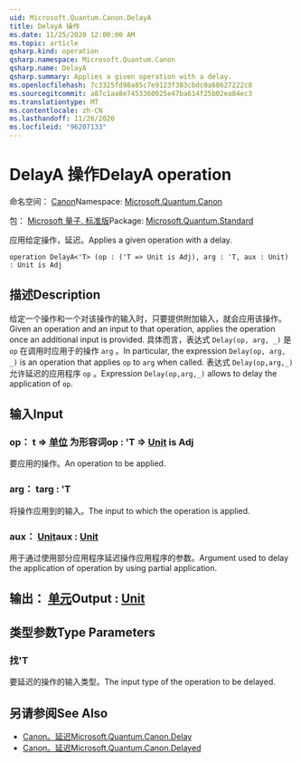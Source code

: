 ```yaml
---
uid: Microsoft.Quantum.Canon.DelayA
title: DelayA 操作
ms.date: 11/25/2020 12:00:00 AM
ms.topic: article
qsharp.kind: operation
qsharp.namespace: Microsoft.Quantum.Canon
qsharp.name: DelayA
qsharp.summary: Applies a given operation with a delay.
ms.openlocfilehash: 7c3325fd98a85c7e9123f383cbdc0a68627222c8
ms.sourcegitcommit: a87c1aa8e7453360025e47ba614f25b02ea84ec3
ms.translationtype: MT
ms.contentlocale: zh-CN
ms.lasthandoff: 11/26/2020
ms.locfileid: "96207133"
---
```

# <a name="delaya-operation"></a><span data-ttu-id="90122-102">DelayA 操作</span><span class="sxs-lookup"><span data-stu-id="90122-102">DelayA operation</span></span>

<span data-ttu-id="90122-103">命名空间： [Canon](xref:Microsoft.Quantum.Canon)</span><span class="sxs-lookup"><span data-stu-id="90122-103">Namespace: [Microsoft.Quantum.Canon](xref:Microsoft.Quantum.Canon)</span></span>

<span data-ttu-id="90122-104">包： [Microsoft 量子. 标准版](https://nuget.org/packages/Microsoft.Quantum.Standard)</span><span class="sxs-lookup"><span data-stu-id="90122-104">Package: [Microsoft.Quantum.Standard](https://nuget.org/packages/Microsoft.Quantum.Standard)</span></span>


<span data-ttu-id="90122-105">应用给定操作，延迟。</span><span class="sxs-lookup"><span data-stu-id="90122-105">Applies a given operation with a delay.</span></span>

```qsharp
operation DelayA<'T> (op : ('T => Unit is Adj), arg : 'T, aux : Unit) : Unit is Adj
```


## <a name="description"></a><span data-ttu-id="90122-106">描述</span><span class="sxs-lookup"><span data-stu-id="90122-106">Description</span></span>

<span data-ttu-id="90122-107">给定一个操作和一个对该操作的输入时，只要提供附加输入，就会应用该操作。</span><span class="sxs-lookup"><span data-stu-id="90122-107">Given an operation and an input to that operation, applies the operation once an additional input is provided.</span></span>
<span data-ttu-id="90122-108">具体而言，表达式 `Delay(op, arg, _)` 是 `op` 在调用时应用于的操作 `arg` 。</span><span class="sxs-lookup"><span data-stu-id="90122-108">In particular, the expression `Delay(op, arg, _)` is an operation that applies `op` to `arg` when called.</span></span>
<span data-ttu-id="90122-109">表达式 `Delay(op,arg,_)` 允许延迟的应用程序 `op` 。</span><span class="sxs-lookup"><span data-stu-id="90122-109">Expression `Delay(op,arg,_)` allows to delay the application of `op`.</span></span>

## <a name="input"></a><span data-ttu-id="90122-110">输入</span><span class="sxs-lookup"><span data-stu-id="90122-110">Input</span></span>

### <a name="op--t--unit--is-adj"></a><span data-ttu-id="90122-111">op： t => [单位](xref:microsoft.quantum.lang-ref.unit)  为形容词</span><span class="sxs-lookup"><span data-stu-id="90122-111">op : 'T => [Unit](xref:microsoft.quantum.lang-ref.unit)  is Adj</span></span>

<span data-ttu-id="90122-112">要应用的操作。</span><span class="sxs-lookup"><span data-stu-id="90122-112">An operation to be applied.</span></span>


### <a name="arg--t"></a><span data-ttu-id="90122-113">arg： t</span><span class="sxs-lookup"><span data-stu-id="90122-113">arg : 'T</span></span>

<span data-ttu-id="90122-114">将操作应用到的输入。</span><span class="sxs-lookup"><span data-stu-id="90122-114">The input to which the operation is applied.</span></span>


### <a name="aux--unit"></a><span data-ttu-id="90122-115">aux： [Unit](xref:microsoft.quantum.lang-ref.unit)</span><span class="sxs-lookup"><span data-stu-id="90122-115">aux : [Unit](xref:microsoft.quantum.lang-ref.unit)</span></span>

<span data-ttu-id="90122-116">用于通过使用部分应用程序延迟操作应用程序的参数。</span><span class="sxs-lookup"><span data-stu-id="90122-116">Argument used to delay the application of operation by using partial application.</span></span>



## <a name="output--unit"></a><span data-ttu-id="90122-117">输出： [单元](xref:microsoft.quantum.lang-ref.unit)</span><span class="sxs-lookup"><span data-stu-id="90122-117">Output : [Unit](xref:microsoft.quantum.lang-ref.unit)</span></span>



## <a name="type-parameters"></a><span data-ttu-id="90122-118">类型参数</span><span class="sxs-lookup"><span data-stu-id="90122-118">Type Parameters</span></span>

### <a name="t"></a><span data-ttu-id="90122-119">找</span><span class="sxs-lookup"><span data-stu-id="90122-119">'T</span></span>

<span data-ttu-id="90122-120">要延迟的操作的输入类型。</span><span class="sxs-lookup"><span data-stu-id="90122-120">The input type of the operation to be delayed.</span></span>

## <a name="see-also"></a><span data-ttu-id="90122-121">另请参阅</span><span class="sxs-lookup"><span data-stu-id="90122-121">See Also</span></span>

- [<span data-ttu-id="90122-122">Canon。延迟</span><span class="sxs-lookup"><span data-stu-id="90122-122">Microsoft.Quantum.Canon.Delay</span></span>](xref:Microsoft.Quantum.Canon.Delay)
- [<span data-ttu-id="90122-123">Canon。延迟</span><span class="sxs-lookup"><span data-stu-id="90122-123">Microsoft.Quantum.Canon.Delayed</span></span>](xref:Microsoft.Quantum.Canon.Delayed)